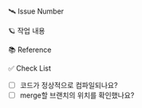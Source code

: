🛰️ Issue Number

🪐 작업 내용

📚 Reference

✅ Check List

- [ ] 코드가 정상적으로 컴파일되나요?
- [ ] merge할 브랜치의 위치를 확인했나요?
